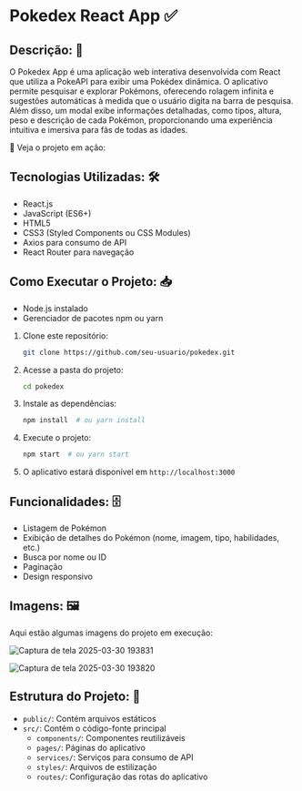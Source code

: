 # Pokedex React App ✅ 

## Descrição: 📝
O Pokedex App é uma aplicação web interativa desenvolvida com React que utiliza a PokeAPI para exibir uma Pokédex dinâmica. O aplicativo permite pesquisar e explorar Pokémons, oferecendo rolagem infinita e sugestões automáticas à medida que o usuário digita na barra de pesquisa. Além disso, um modal exibe informações detalhadas, como tipos, altura, peso e descrição de cada Pokémon, proporcionando uma experiência intuitiva e imersiva para fãs de todas as idades.

🔗 Veja o projeto em ação: 

## Tecnologias Utilizadas: 🛠
- React.js
- JavaScript (ES6+)
- HTML5
- CSS3 (Styled Components ou CSS Modules)
- Axios para consumo de API
- React Router para navegação

## Como Executar o Projeto: 📥
- Node.js instalado
- Gerenciador de pacotes npm ou yarn

1. Clone este repositório:
   ```sh
   git clone https://github.com/seu-usuario/pokedex.git
   ```
2. Acesse a pasta do projeto:
   ```sh
   cd pokedex
   ```
3. Instale as dependências:
   ```sh
   npm install  # ou yarn install
   ```
4. Execute o projeto:
   ```sh
   npm start  # ou yarn start
   ```
5. O aplicativo estará disponível em `http://localhost:3000`

## Funcionalidades: 🗄️ 
- Listagem de Pokémon
- Exibição de detalhes do Pokémon (nome, imagem, tipo, habilidades, etc.)
- Busca por nome ou ID
- Paginação
- Design responsivo

## Imagens: 🖼️
Aqui estão algumas imagens do projeto em execução: 

![Captura de tela 2025-03-30 193831](https://github.com/user-attachments/assets/5b7f15f0-9600-42cf-9c74-dbbf483c0f95)

![Captura de tela 2025-03-30 193820](https://github.com/user-attachments/assets/65c8f725-0809-4451-bb68-687fd44c7eed)

 ## Estrutura do Projeto: 🚀
- `public/`: Contém arquivos estáticos
- `src/`: Contém o código-fonte principal
  - `components/`: Componentes reutilizáveis
  - `pages/`: Páginas do aplicativo
  - `services/`: Serviços para consumo de API
  - `styles/`: Arquivos de estilização
  - `routes/`: Configuração das rotas do aplicativo

